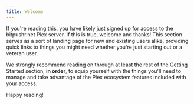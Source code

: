 ```yaml
---
title: Welcome
---
```


If you're reading this, you have likely just signed up for access to the bitpushr.net Plex server. If this is true, welcome and thanks! This section serves as a sort of landing page for new and existing users alike, providing quick links to things you might need whether you're just starting out or a veteran user.

We strongly recommend reading on through at least the rest of the Getting Started section, **in order**, to equip yourself with the things you'll need to manage and take advantage of the Plex ecosystem features included with your access.

Happy reading!